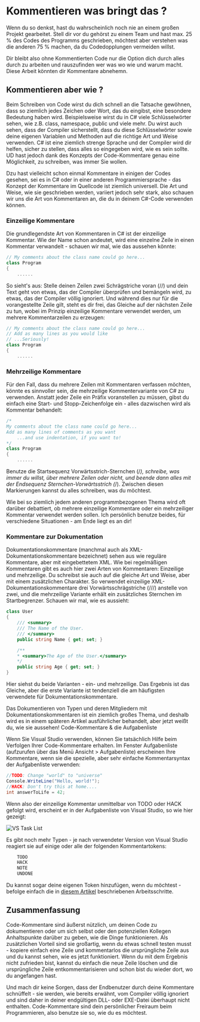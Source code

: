 # Kommentieren was bringt das ?

Wenn du so denkst, hast du wahrscheinlich noch nie an einem großen Projekt gearbeitet.
Stell dir vor du gehörst zu einem Team und hast max. 25 % des Codes des Programms geschrieben, möchtest aber verstehen was die anderen 75 % machen, da du Codedopplungen vermeiden willst.

Dir bleibt also ohne Kommentierten Code nur die Option dich durch alles durch zu arbeiten und rauszufinden wer was wo wie und warum macht. Diese Arbeit könnten dir Kommentare abnehemn.

## Kommentieren aber wie ? 

Beim Schreiben von Code wirst du dich schnell an die Tatsache gewöhnen, dass so ziemlich jedes Zeichen oder Wort, das du eingibst, eine besondere Bedeutung haben wird. Beispielsweise wirst du in C# viele Schlüsselwörter sehen, wie z.B. class, namespace, public und viele mehr. Du wirst auch sehen, dass der Compiler sicherstellt, dass du diese Schlüsselwörter sowie deine eigenen Variablen und Methoden auf die richtige Art und Weise verwenden. C# ist eine ziemlich strenge Sprache und der Compiler wird dir helfen, sicher zu stellen, dass alles so eingegeben wird, wie es sein sollte. UD hast jedoch dank des Konzepts der Code-Kommentare genau eine Möglichkeit, zu schreiben, was immer Sie wollen.

Dzu hast vielleicht schon einmal Kommentare in einigen der Codes gesehen, sei es in C# oder in einer anderen Programmiersprache - das Konzept der Kommentare im Quellcode ist ziemlich universell. Die Art und Weise, wie sie geschrieben werden, variiert jedoch sehr stark, also schauen wir uns die Art von Kommentaren an, die du in deinem C#-Code verwenden können.

### Einzeilige Kommentare

Die grundlegendste Art von Kommentaren in C# ist der einzeilige Kommentar. Wie der Name schon andeutet, wird eine einzelne Zeile in einen Kommentar verwandelt - schauen wir mal, wie das aussehen könnte:

```csharp
// My comments about the class name could go here...
class Program
{
    ......
```

So sieht's aus: Stelle deinen Zeilen zwei Schrägstriche voran (//) und dein Text geht von etwas, das der Compiler überprüfen und bemängeln wird, zu etwas, das der Compiler völlig ignoriert. Und während dies nur für die vorangestellte Zeile gilt, steht es dir frei, das Gleiche auf der nächsten Zeile zu tun, wobei im Prinzip einzeilige Kommentare verwendet werden, um mehrere Kommentarzeilen zu erzeugen:

```csharp
// My comments about the class name could go here...
// Add as many lines as you would like
// ...Seriously!
class Program
{
    ......
```

### Mehrzeilige Kommentare

Für den Fall, dass du mehrere Zeilen mit Kommentaren verfassen möchten, könnte es sinnvoller sein, die mehrzeilige Kommentervariante von C# zu verwenden. Anstatt jeder Zeile ein Präfix voranstellen zu müssen, gibst du einfach eine Start- und Stopp-Zeichenfolge ein - alles dazwischen wird als Kommentar behandelt:

```csharp
/*  
My comments about the class name could go here...  
Add as many lines of comments as you want  
    ...and use indentation, if you want to!  
*/  
class Program  
{
    ......
```

Benutze die Startsequenz Vorwärtsstrich-Sternchen (/*), schreibe, was immer du willst, über mehrere Zeilen oder nicht, und beende dann alles mit der Endsequenz Sternchen-Vorwärtsstrich (*/). Zwischen diesen Markierungen kannst du alles schreiben, was du möchtest.

Wie bei so ziemlich jedem anderen programmbezogenen Thema wird oft darüber debattiert, ob mehrere einzeilige Kommentare oder ein mehrzeiliger Kommentar verwendet werden sollen. Ich persönlich benutze beides, für verschiedene Situationen - am Ende liegt es an dir!

### Kommentare zur Dokumentation 

Dokumentationskommentare (manchmal auch als XML-Dokumentationskommentare bezeichnet) sehen aus wie reguläre Kommentare, aber mit eingebettetem XML. Wie bei regelmäßigen Kommentaren gibt es auch hier zwei Arten von Kommentaren: Einzeilige und mehrzeilige. Du schreibst sie auch auf die gleiche Art und Weise, aber mit einem zusätzlichen Charakter. So verwendet einzeilige XML-Dokumentationskommentare drei Vorwärtsschrägstriche (///) anstelle von zwei, und die mehrzeilige Variante erhält ein zusätzliches Sternchen im Startbegrenzer. Schauen wir mal, wie es aussieht:

```csharp
class User
{
    /// <summary>
    /// The Name of the User.
    /// </summary>
    public string Name { get; set; }

    /**
    * <summary>The Age of the User.</summary>
    */
    public string Age { get; set; }
}
```

Hier siehst du beide Varianten - ein- und mehrzeilige. Das Ergebnis ist das Gleiche, aber die erste Variante ist tendenziell die am häufigsten verwendete für Dokumentationskommentare.

Das Dokumentieren von Typen und deren Mitgliedern mit Dokumentationskommentaren ist ein ziemlich großes Thema, und deshalb wird es in einem späteren Artikel ausführlicher behandelt, aber jetzt weißt du, wie sie aussehen!
Code-Kommentare & die Aufgabenliste

Wenn Sie Visual Studio verwenden, können Sie tatsächlich Hilfe beim Verfolgen Ihrer Code-Kommentare erhalten. Im Fenster Aufgabenliste (aufzurufen über das Menü Ansicht > Aufgabenliste) erscheinen Ihre Kommentare, wenn sie die spezielle, aber sehr einfache Kommentarsyntax der Aufgabenliste verwenden:

```csharp
//TODO: Change "world" to "universe"
Console.WriteLine("Hello, world!");
//HACK: Don't try this at home....
int answerToLife = 42;
```

Wenn also der einzeilige Kommentar unmittelbar von TODO oder HACK gefolgt wird, erscheint er in der Aufgabenliste von Visual Studio, so wie hier gezeigt:

![VS Task List](https://csharp.net-tutorials.com/Images/ArticleImages/2/the-basics/code_comments_task_list.png)

Es gibt noch mehr Typen - je nach verwendeter Version von Visual Studio reagiert sie auf einige oder alle der folgenden Kommentartokens:

```csharp
    TODO
    HACK
    NOTE
    UNDONE
```

Du kannst sogar deine eigenen Token hinzufügen, wenn du möchtest - befolge einfach die in [diesem Artikel](https://docs.microsoft.com/en-us/visualstudio/ide/using-the-task-list?view=vs-2019) beschriebenen Arbeitsschritte.

## Zusammenfassung

Code-Kommentare sind äußerst nützlich, um deinen Code zu dokumentieren oder um sich selbst oder den potenziellen Kollegen Anhaltspunkte darüber zu geben, wie die Dinge funktionieren. Als zusätzlichen Vorteil sind sie großartig, wenn du etwas schnell testen musst - kopiere einfach eine Zeile und kommentarlos die ursprüngliche Zeile aus und du kannst sehen, wie es jetzt funktioniert. Wenn du mit dem Ergebnis nicht zufrieden bist, kannst du einfach die neue Zeile löschen und die ursprüngliche Zeile entkommentarisieren und schon bist du wieder dort, wo du angefangen hast.

Und mach dir keine Sorgen, dass der Endbenutzer durch deine Kommentare schnüffelt - sie werden, wie bereits erwähnt, vom Compiler völlig ignoriert und sind daher in deiner endgültigen DLL- oder EXE-Datei überhaupt nicht enthalten. Code-Kommentare sind dein persönlicher Freiraum beim Programmieren, also benutze sie so, wie du es möchtest.